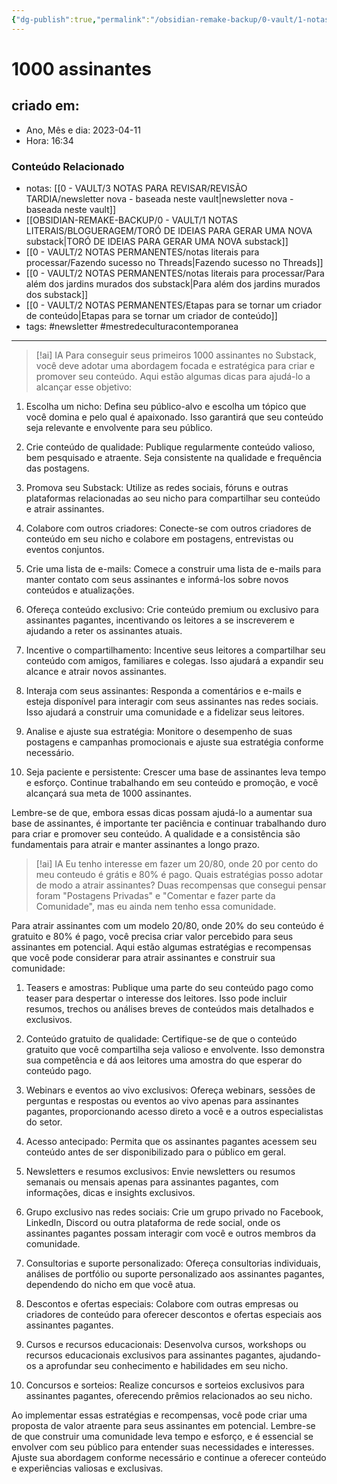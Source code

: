```yaml
---
{"dg-publish":true,"permalink":"/obsidian-remake-backup/0-vault/1-notas-literais/blogueragem/1000-assinantes/","tags":["newsletter","mestredeculturacontemporanea"],"dgHomeLink":true,"dgShowLocalGraph":true,"dgShowFileTree":true,"dgEnableSearch":true,"noteIcon":""}
---
```


# 1000 assinantes

## criado em: 
-  Ano, Mês e dia: 2023-04-11
- Hora: 16:34

### Conteúdo Relacionado
- notas: [[0 - VAULT/3 NOTAS PARA REVISAR/REVISÃO TARDIA/newsletter nova - baseada neste vault\|newsletter nova - baseada neste vault]]
- [[OBSIDIAN-REMAKE-BACKUP/0 - VAULT/1 NOTAS LITERAIS/BLOGUERAGEM/TORÓ DE IDEIAS PARA GERAR UMA NOVA substack\|TORÓ DE IDEIAS PARA GERAR UMA NOVA substack]]
- [[0 - VAULT/2 NOTAS PERMANENTES/notas literais para processar/Fazendo sucesso no Threads\|Fazendo sucesso no Threads]]
- [[0 - VAULT/2 NOTAS PERMANENTES/notas literais para processar/Para além dos jardins  murados dos substack\|Para além dos jardins  murados dos substack]]
- [[0 - VAULT/2 NOTAS PERMANENTES/Etapas para se tornar um criador de conteúdo\|Etapas para se tornar um criador de conteúdo]]
- tags: #newsletter #mestredeculturacontemporanea 
---

> [!ai] IA
> Para conseguir seus primeiros 1000 assinantes no Substack, você deve adotar uma abordagem focada e estratégica para criar e promover seu conteúdo. Aqui estão algumas dicas para ajudá-lo a alcançar esse objetivo:

1.  Escolha um nicho: Defina seu público-alvo e escolha um tópico que você domina e pelo qual é apaixonado. Isso garantirá que seu conteúdo seja relevante e envolvente para seu público.
    
2.  Crie conteúdo de qualidade: Publique regularmente conteúdo valioso, bem pesquisado e atraente. Seja consistente na qualidade e frequência das postagens.
    
3.  Promova seu Substack: Utilize as redes sociais, fóruns e outras plataformas relacionadas ao seu nicho para compartilhar seu conteúdo e atrair assinantes.
    
4.  Colabore com outros criadores: Conecte-se com outros criadores de conteúdo em seu nicho e colabore em postagens, entrevistas ou eventos conjuntos.
    
5.  Crie uma lista de e-mails: Comece a construir uma lista de e-mails para manter contato com seus assinantes e informá-los sobre novos conteúdos e atualizações.
    
6.  Ofereça conteúdo exclusivo: Crie conteúdo premium ou exclusivo para assinantes pagantes, incentivando os leitores a se inscreverem e ajudando a reter os assinantes atuais.
    
7.  Incentive o compartilhamento: Incentive seus leitores a compartilhar seu conteúdo com amigos, familiares e colegas. Isso ajudará a expandir seu alcance e atrair novos assinantes.
    
8.  Interaja com seus assinantes: Responda a comentários e e-mails e esteja disponível para interagir com seus assinantes nas redes sociais. Isso ajudará a construir uma comunidade e a fidelizar seus leitores.
    
9.  Analise e ajuste sua estratégia: Monitore o desempenho de suas postagens e campanhas promocionais e ajuste sua estratégia conforme necessário.
    
10.  Seja paciente e persistente: Crescer uma base de assinantes leva tempo e esforço. Continue trabalhando em seu conteúdo e promoção, e você alcançará sua meta de 1000 assinantes.
    

Lembre-se de que, embora essas dicas possam ajudá-lo a aumentar sua base de assinantes, é importante ter paciência e continuar trabalhando duro para criar e promover seu conteúdo. A qualidade e a consistência são fundamentais para atrair e manter assinantes a longo prazo.


> [!ai] IA
> Eu tenho interesse em fazer um 20/80, onde 20 por cento do meu conteudo é grátis e 80% é pago. Quais estratégias posso adotar de modo a atrair assinantes? Duas recompensas que consegui pensar foram "Postagens Privadas" e "Comentar e fazer parte da Comunidade", mas eu ainda nem tenho essa comunidade.

Para atrair assinantes com um modelo 20/80, onde 20% do seu conteúdo é gratuito e 80% é pago, você precisa criar valor percebido para seus assinantes em potencial. Aqui estão algumas estratégias e recompensas que você pode considerar para atrair assinantes e construir sua comunidade:

1.  Teasers e amostras: Publique uma parte do seu conteúdo pago como teaser para despertar o interesse dos leitores. Isso pode incluir resumos, trechos ou análises breves de conteúdos mais detalhados e exclusivos.
    
2.  Conteúdo gratuito de qualidade: Certifique-se de que o conteúdo gratuito que você compartilha seja valioso e envolvente. Isso demonstra sua competência e dá aos leitores uma amostra do que esperar do conteúdo pago.
    
3.  Webinars e eventos ao vivo exclusivos: Ofereça webinars, sessões de perguntas e respostas ou eventos ao vivo apenas para assinantes pagantes, proporcionando acesso direto a você e a outros especialistas do setor.
    
4.  Acesso antecipado: Permita que os assinantes pagantes acessem seu conteúdo antes de ser disponibilizado para o público em geral.
    
5.  Newsletters e resumos exclusivos: Envie newsletters ou resumos semanais ou mensais apenas para assinantes pagantes, com informações, dicas e insights exclusivos.
    
6.  Grupo exclusivo nas redes sociais: Crie um grupo privado no Facebook, LinkedIn, Discord ou outra plataforma de rede social, onde os assinantes pagantes possam interagir com você e outros membros da comunidade.
    
7.  Consultorias e suporte personalizado: Ofereça consultorias individuais, análises de portfólio ou suporte personalizado aos assinantes pagantes, dependendo do nicho em que você atua.
    
8.  Descontos e ofertas especiais: Colabore com outras empresas ou criadores de conteúdo para oferecer descontos e ofertas especiais aos assinantes pagantes.
    
9.  Cursos e recursos educacionais: Desenvolva cursos, workshops ou recursos educacionais exclusivos para assinantes pagantes, ajudando-os a aprofundar seu conhecimento e habilidades em seu nicho.
    
10.  Concursos e sorteios: Realize concursos e sorteios exclusivos para assinantes pagantes, oferecendo prêmios relacionados ao seu nicho.
    

Ao implementar essas estratégias e recompensas, você pode criar uma proposta de valor atraente para seus assinantes em potencial. Lembre-se de que construir uma comunidade leva tempo e esforço, e é essencial se envolver com seu público para entender suas necessidades e interesses. Ajuste sua abordagem conforme necessário e continue a oferecer conteúdo e experiências valiosas e exclusivas.
